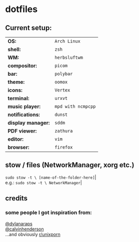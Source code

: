 # dotfiles
## Current setup:
|                      |                    |
|----------------------|--------------------|
| **OS:**              | `Arch Linux`       |
| **shell:**           | `zsh`              |
| **WM:**              | `herbsluftwm`      |
| **compositor:**      | `picom`            |
| **bar:**             | `polybar`          |
| **theme:**           | `oomox`            |
| **icons:**           | `Vertex`           |
| **terminal:**        | `urxvt`            |
| **music player:**    | `mpd with ncmpcpp` |
| **notifications:**   | `dunst`            |
| **display manager:** | `sddm`             |
| **PDF viewer:**      | `zathura`          |
| **editor:**          | `vim`              |
| **browser:**         | `firefox`          |



## stow / files (NetworkManager, xorg etc.)
`sudo stow -t \ [name-of-the-folder-here]`|  
e.g.: `sudo stow -t \ NetworkManager`| 



## credits
### some people I got inspiration from:
[@dylanaraps](https://github.com/dylanaraps/dotfiles)    
[@calvinhenderson](https://github.com/calvinhenderson/dotfiles)    
...and obviously [r/unixporn](https://reddit.com/r/unixporn)    
